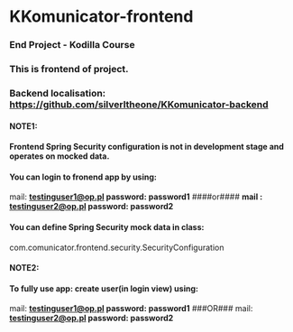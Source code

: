 # KKomunicator-frontend
### End Project - Kodilla Course
### This is frontend of project.
### Backend localisation: https://github.com/silverltheone/KKomunicator-backend
#### NOTE1:
#### Frontend Spring Security configuration is not in development stage and operates on mocked data.
#### You can login to fronend app by using:
mail: **testinguser1@op.pl
    password: password1**
    ####or####
    **mail : testinguser2@op.pl
    password: password2**
#### You can define Spring Security mock data in class:
  com.comunicator.frontend.security.SecurityConfiguration
#### NOTE2: 
#### To fully use app: create user(in login view) using:
mail: **testinguser1@op.pl
    password: password1**
    ###OR###
    mail: **testinguser2@op.pl
    password: password2**
